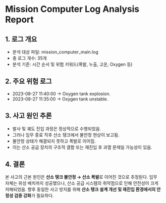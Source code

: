 # Mission Computer Log Analysis Report

## 1. 로그 개요
- 분석 대상 파일: mission_computer_main.log
- 총 로그 개수: 35개
- 분석 기준: 시간 순서 및 위험 키워드(폭발, 누출, 고온, Oxygen 등)

## 2. 주요 위험 로그
- 2023-08-27 11:40:00 → Oxygen tank explosion.
- 2023-08-27 11:35:00 → Oxygen tank unstable.

## 3. 사고 원인 추론
- 발사 및 궤도 진입 과정은 정상적으로 수행되었음.
- 그러나 임무 종료 직후 산소 탱크에서 불안정 현상이 보고됨.
- 불안정 상태가 해결되지 못하고 폭발로 이어짐.
- 이는 산소 공급 장치의 구조적 결함 또는 재진입 후 과열 문제일 가능성이 있음.

## 4. 결론
본 사고의 근본 원인은 **산소 탱크 불안정 → 산소 폭발**로 이어진 것으로 추정된다.
임무 자체는 위성 배치까지 성공했으나, 산소 공급 시스템의 취약점으로 인해 안전성이 크게 저해되었음.
향후 동일한 사고 방지를 위해 **산소 탱크 설계 개선 및 재진입 환경에서의 안정성 검증 강화**가 필요하다.
